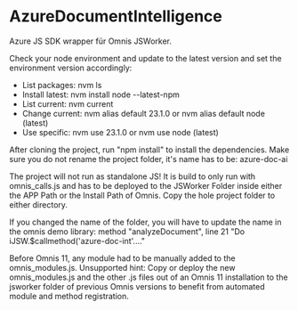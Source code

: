 # AzureDocumentIntelligence

Azure JS SDK wrapper für Omnis JSWorker.

Check your node environment and update to the latest version and set the environment version accordingly:

 - List packages: nvm ls
 - Install latest: nvm install node --latest-npm
 - List current: nvm current
 - Change current: nvm alias default 23.1.0 or nvm alias default node (latest)
 - Use specific: nvm use 23.1.0 or nvm use node (latest)


After cloning the project, run "npm install" to install the dependencies.
Make sure you do not rename the project folder, it's name has to be: azure-doc-ai 

The project will not run as standalone JS! 
It is build to only run with omnis_calls.js and has to be deployed to the JSWorker Folder inside either the APP Path or the Install Path of Omnis.
Copy the hole project folder to either directory.

If you changed the name of the folder, you will have to update the name in the omnis demo library: method "analyzeDocument", line 21 "Do iJSW.$callmethod('azure-doc-int'...."

Before Omnis 11, any module had to be manually added to the omnis_modules.js.
Unsupported hint: Copy or deploy the new omnis_modules.js and the other .js files out of an Omnis 11 installation to the jsworker folder of previous Omnis versions to benefit from automated module and method registration.

